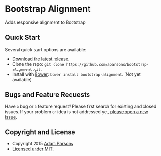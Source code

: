 # Bootstrap Alignment

Adds responsive alignment to Bootstrap

## Quick Start

Several quick start options are available:

- [Download the latest release](#).
- Clone the repo: `git clone https://github.com/aparsons/bootstrap-alignment.git`.
- Install with [Bower](http://bower.io): `bower install bootstrap-alignment`. (Not yet available)

## Bugs and Feature Requests

Have a bug or a feature request? Please first search for existing and closed issues. If your problem or idea is not addressed yet, [please open a new issue](https://github.com/aparsons/bootstrap-alignment/issues/new).

## Copyright and License

- Copyright 2015 [Adam Parsons](https://github.com/aparsons)
- [Licensed under MIT](https://github.com/aparsons/bootstrap-alignment/blob/master/README.md).
